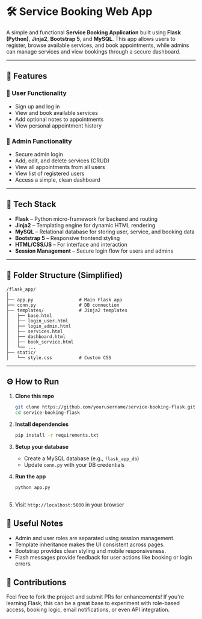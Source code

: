 

# 🛠️ Service Booking Web App

A simple and functional **Service Booking Application** built using **Flask (Python)**, **Jinja2**, **Bootstrap 5**, and **MySQL**.
This app allows users to register, browse available services, and book appointments, while admins can manage services and view bookings through a secure dashboard.

---

## 🚀 Features

### 👤 User Functionality

* Sign up and log in
* View and book available services
* Add optional notes to appointments
* View personal appointment history

### 🔐 Admin Functionality

* Secure admin login
* Add, edit, and delete services (CRUD)
* View all appointments from all users
* View list of registered users
* Access a simple, clean dashboard

---

## 🧱 Tech Stack

* **Flask** – Python micro-framework for backend and routing
* **Jinja2** – Templating engine for dynamic HTML rendering
* **MySQL** – Relational database for storing user, service, and booking data
* **Bootstrap 5** – Responsive frontend styling
* **HTML/CSS/JS** – For interface and interaction
* **Session Management** – Secure login flow for users and admins

---

## 📂 Folder Structure (Simplified)

```
/flask_app/
│
├── app.py                 # Main Flask app
├── conn.py                # DB connection
├── templates/             # Jinja2 templates
│   ├── base.html
│   ├── login_user.html
│   ├── login_admin.html
│   ├── services.html
│   ├── dashboard.html
│   ├── book_service.html
│   └── ...
├── static/
│   └── style.css          # Custom CSS
```

---

## ⚙️ How to Run

1. **Clone this repo**

   ```bash
   git clone https://github.com/yourusername/service-booking-flask.git
   cd service-booking-flask
   ```

2. **Install dependencies**

   ```bash
   pip install -r requirements.txt
   ```

3. **Setup your database**

   * Create a MySQL database (e.g., `flask_app_db`)
   * Update `conn.py` with your DB credentials

4. **Run the app**

   ```bash
   python app.py
  

5. Visit `http://localhost:5000` in your browser


## 📌 Useful Notes

* Admin and user roles are separated using session management.
* Template inheritance makes the UI consistent across pages.
* Bootstrap provides clean styling and mobile responsiveness.
* Flash messages provide feedback for user actions like booking or login errors.


## 💬 Contributions

Feel free to fork the project and submit PRs for enhancements!
If you're learning Flask, this can be a great base to experiment with role-based access, booking logic, email notifications, or even API integration.


